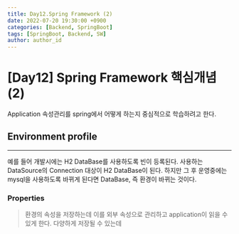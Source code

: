 ```yaml
---
title: Day12.Spring Framework (2)
date: 2022-07-20 19:30:00 +0900
categories: [Backend, SpringBoot]
tags: [SpringBoot, Backend, SW] 
author: author_id 
---
```


# [Day12] Spring Framework 핵심개념 (2)

Application 속성관리를 spring에서 어떻게 하는지 중심적으로 학습하려고 한다.

## Environment profile
---

예를 들어 개발시에는 H2 DataBase를 사용하도록 빈이 등록된다. 사용하는 DataSource의 Connection 대상이 H2 DataBase이 된다. 하지만 그 후 운영중에는 mysql을 사용하도록 바뀌게 된다면 DataBase, 즉 환경이 바뀌는 것이다.

### Properties
> 환경의 속성을 저장하는데 이를 외부 속성으로 관리하고 application이 읽을 수 있게 한다. 다양하게 저장될 수 있는데 
